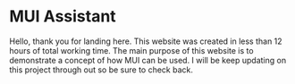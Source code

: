 # MUI Assistant

Hello, thank you for landing here.
This website was created in less than 12 hours of total working time.
The main purpose of this website is to demonstrate a concept of how MUI can be used.
I will be keep updating on this project through out so be sure to check back.

